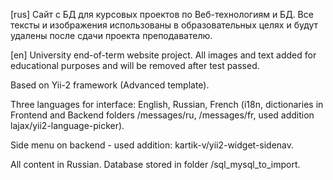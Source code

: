 [rus] Сайт с БД для курсовых проектов по Веб-технологиям и БД. Все тексты и изображения использованы в образовательных целях и будут удалены после сдачи проекта преподавателю.

[en] University end-of-term website project. All images and text added for educational purposes and will be removed after test passed.

Based on Yii-2 framework (Advanced template).

Three languages for interface: English, Russian, French (i18n, dictionaries in Frontend and Backend folders /messages/ru, /messages/fr, used addition lajax/yii2-language-picker). 

Side menu on backend - used addition: kartik-v/yii2-widget-sidenav.

All content in Russian. Database stored in folder /sql_mysql_to_import. 
